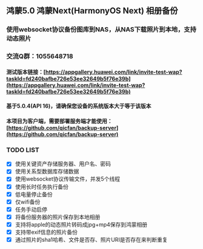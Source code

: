 ## 鸿蒙5.0 鸿蒙Next(HarmonyOS Next) 相册备份
### 使用websocket协议备份图库到NAS，从NAS下载照片到本地，支持动态照片
### 交流Q群：1055648718

#### 测试版本链接：[https://appgallery.huawei.com/link/invite-test-wap?taskId=fd240bafbe726e53ee32649b5f76e39b](https://appgallery.huawei.com/link/invite-test-wap?taskId=fd240bafbe726e53ee32649b5f76e39b)
#### 基于5.0.4(API 16)，请确保您设备的系统版本大于等于该版本
#### 本项目为客户端，需要部署服务端才能使用：[https://github.com/qicfan/backup-server](https://github.com/qicfan/backup-server)

### TODO LIST
- [x] 使用关键资产存储服务器、用户名、密码
- [x] 使用关系型数据库存储数据
- [x] 使用websocket协议传输文件，并发5个线程
- [x] 使用长时任务执行备份
- [x] 低电量停止备份
- [x] 仅wifi备份
- [x] 任务手动启停
- [x] 将备份服务器的照片保存到本地相册
- [x] 支持将apple的动态照片转码成jpg+mp4保存到鸿蒙相册
- [x] 支持带exif信息的照片备份
- [x] 通过照片的sha1哈希、文件是否存、照片URI是否存在来判断重复
